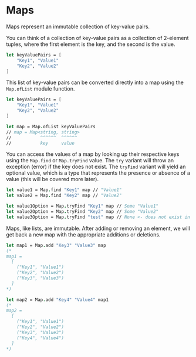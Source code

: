 # Maps

Maps represent an immutable collection of key-value pairs.

You can think of a collection of key-value pairs as a collection of 2-element tuples, where the first element is the key, and the second is the value.

```fs
let keyValuePairs = [
    "Key1", "Value1"
    "Key2", "Value2"
]
```

This list of key-value pairs can be converted directly into a map using the `Map.ofList` module function.

```fsharp
let keyValuePairs = [
    "Key1", "Value1"
    "Key2", "Value2"
]

let map = Map.ofList keyValuePairs
// map = Map<string, string>
//           ^^^^^^  ^^^^^^
//           key     value
```

You can access the values of a map by looking up their respective keys using the `Map.find` or `Map.tryFind` value. The `try` variant will throw an exception (error) if the key does not exist. The `tryFind` variant will yield an optional value, which is a type that represents the presence or absence of a value (this will be covered more later).

```fsharp
let value1 = Map.find "Key1" map // "Value1"
let value2 = Map.find "Key2" map // "Value2"

let value1Option = Map.tryFind "Key1" map // Some "Value1"
let value2Option = Map.tryFind "Key2" map // Some "Value2"
let value3Option = Map.tryFind "test" map // None <- does not exist in map
```

Maps, like lists, are immutable. After adding or removing an element, we will get back a new map with the appropriate additions or deletions.

```fsharp
let map1 = Map.add "Key3" "Value3" map
(*
map1 =
  [
    ("Key1", "Value1")
    ("Key2", "Value2")
    ("Key3", "Value3")
  ]
*)

let map2 = Map.add "Key4" "Value4" map1
(*
map2 =
  [
    ("Key1", "Value1")
    ("Key2", "Value2")
    ("Key3", "Value3")
    ("Key4", "Value4")
  ]
*)
```
